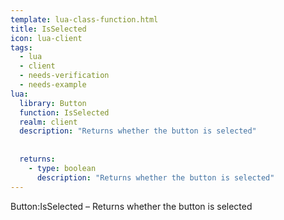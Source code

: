 ```yaml
---
template: lua-class-function.html
title: IsSelected
icon: lua-client
tags:
  - lua
  - client
  - needs-verification
  - needs-example
lua:
  library: Button
  function: IsSelected
  realm: client
  description: "Returns whether the button is selected"
  
  
  returns:
    - type: boolean
      description: "Returns whether the button is selected"
---
```


<div class="lua__search__keywords">
Button:IsSelected &#x2013; Returns whether the button is selected
</div>
